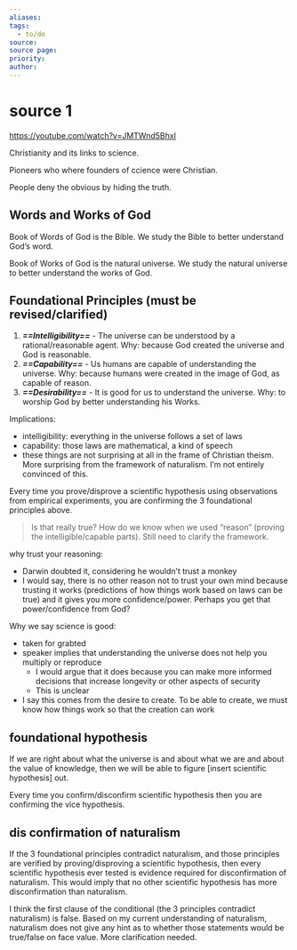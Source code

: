 ```yaml
---
aliases: 
tags:
  - to/do
source: 
source page: 
priority: 
author:
---
```

# source 1
https://youtube.com/watch?v=JMTWnd5BhxI

Christianity and its links to science.

Pioneers who where founders of ccience were Christian.

People deny the obvious by hiding the truth.

## Words and Works of God
Book of Words of God is the Bible. We study the Bible to better understand God’s word.

Book of Works of God is the natural universe. We study the natural universe to better understand the works of God.

## Foundational Principles (must be revised/clarified)
1. ***==Intelligibility==*** - The universe can be understood by a rational/reasonable agent. Why: because God created the universe and God is reasonable.
2. ***==Capability==*** - Us humans are capable of understanding the universe. Why: because humans were created in the image of God, as capable of reason. 
3. ***==Desirability==*** - It is good for us to understand the universe. Why: to worship God by better understanding his Works.

Implications:
- intelligibility: everything in the universe follows a set of laws
- capability: those laws are mathematical, a kind of speech
- these things are not surprising at all in the frame of Christian theism. More surprising from the framework of naturalism.  I’m not entirely convinced of this.

Every time you prove/disprove a scientific hypothesis using observations from empirical experiments, you are confirming the 3 foundational principles above.

> Is that really true? How do we know when we used “reason” (proving the intelligible/capable parts). Still need to clarify the framework.


why trust your reasoning:
- Darwin doubted it, considering he wouldn’t trust a monkey
- I would say, there is no other reason not to trust your own mind because trusting it works (predictions of how things work based on laws can be true) and it gives you more confidence/power. Perhaps you get that power/confidence from God?

Why we say science is good:
- taken for grabted
- speaker implies that understanding the universe does not help you multiply or reproduce 
	- I would argue that it does because you can make more informed decisions that increase longevity or other aspects of security
	- This is unclear
- I say this comes from the desire to create. To be able to create, we must know how things work so that the creation can work

## foundational hypothesis
If we are right about what the universe is and about what we are and about the value of knowledge, then we will be able to figure [insert scientific hypothesis] out.

Every time you confirm/disconfirm scientific hypothesis then you are confirming the vice hypothesis.

## dis confirmation of naturalism
If the 3 foundational principles contradict naturalism, and those principles are verified by proving/disproving a scientific hypothesis, then every scientific hypothesis ever tested is evidence required for disconfirmation of naturalism. This would imply that no other scientific hypothesis has more disconfirmation than naturalism.

I think the first clause of the conditional (the 3 principles contradict naturalism) is false. Based on my current understanding of naturalism, naturalism does not give any hint as to whether those statements would be true/false on face value. More clarification needed.

